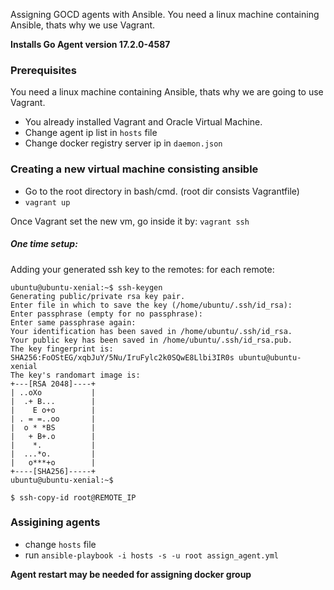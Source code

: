 Assigning GOCD agents with Ansible.
You need a linux machine containing Ansible, thats why we use Vagrant.

__Installs Go Agent version 17.2.0-4587__

### Prerequisites
You need a linux machine containing Ansible, thats why we are going to use Vagrant.
* You already installed Vagrant and Oracle Virtual Machine.
* Change agent ip list in `hosts` file
* Change docker registry server ip in `daemon.json`

### Creating a new virtual machine consisting ansible
* Go to the root directory in bash/cmd. (root dir consists Vagrantfile)
* `vagrant up`

Once Vagrant set the new vm, go inside it by: `vagrant ssh`

##### One time setup:
Adding your generated ssh key to the remotes:
for each remote: 
```
ubuntu@ubuntu-xenial:~$ ssh-keygen
Generating public/private rsa key pair.
Enter file in which to save the key (/home/ubuntu/.ssh/id_rsa):
Enter passphrase (empty for no passphrase):
Enter same passphrase again:
Your identification has been saved in /home/ubuntu/.ssh/id_rsa.
Your public key has been saved in /home/ubuntu/.ssh/id_rsa.pub.
The key fingerprint is:
SHA256:FoOStEG/xqbJuY/5Nu/IruFylc2k0SQwE8Llbi3IR0s ubuntu@ubuntu-xenial
The key's randomart image is:
+---[RSA 2048]----+
| ..oXo           |
|  .+ B...        |
|    E o+o        |
| . = =..oo       |
|  o * *BS        |
|   + B+.o        |
|    *.           |
|  ...*o.         |
|   o***+o        |
+----[SHA256]-----+
ubuntu@ubuntu-xenial:~$

$ ssh-copy-id root@REMOTE_IP
```

### Assigining agents
* change `hosts` file
* run `ansible-playbook -i hosts -s -u root assign_agent.yml`

__Agent restart may be needed for assigning docker group__